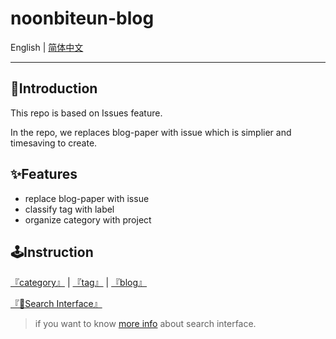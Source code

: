 # noonbiteun-blog

English | [简体中文](https://github.com/noonbiteun/noonbiteun-blog/blob/master/README-.md)

---

## 📌Introduction

This repo is based on Issues feature.

In the repo, we replaces blog-paper with issue which is simplier and timesaving to create. 

## ✨Features

* replace blog-paper with issue
* classify tag with label
* organize category with project

## 🕹Instruction

[『category』](https://github.com/noonbiteun/Blog/projects) | 
[『tag』](https://github.com/noonbiteun/noonbiteun-blog/labels) | 
[『blog』](https://github.com/noonbiteun/noonbiteun-blog/issues?q=is%3Aopen+is%3Aissue+label%3ABlog)

[『🔎Search Interface』](https://github.com/noonbiteun/noonbiteun-blog/issues)

> if you want to know [more info](https://help.github.com/en/github/searching-for-information-on-github/searching-issues-and-pull-requests) about search interface.
